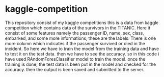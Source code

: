 # kaggle-competition
This repository consist of my kaggle competitions
this is a data from kaggle competition which contains data of the survivors in the TITANIC. Here it consist of some features namely the passenger ID, name, sex, class, embarked, and some more informations, these are the labels. There is one more column which indicates if the passenger survived or died in the incident. 
So here we have to train the model from the training data and have to test it on the test data. then we have to see the accuracy. so in this code i have used RAndomForesClassifier model to train the model. 
once the training is done, the test data is been put in the model and checked for the accuracy. then the output is been saved and submitted to the server.
